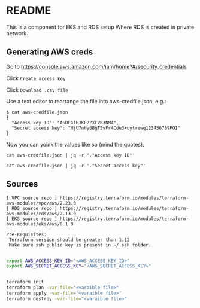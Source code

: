# README
This is a component for EKS and RDS setup Where RDS is created in private network.

## Generating AWS creds

Go to https://console.aws.amazon.com/iam/home?#/security_credentials

Click `Create access key` 

Click `Download .csv file`

Use a text editor to rearrange the file into aws-credfile.json, e.g.:
```
$ cat aws-credfile.json
{
  "Access key ID": "ASDFG1HJKL2ZXCVB3NM4",
  "Secret access key": "MjU7nHy6BgT5vFr4Cde3+uytrewq123456789POI"
}
```

Now you can yoink the values like so (mind the quotes):

`cat aws-credfile.json | jq -r '."Access key ID"'`

`cat aws-credfile.json | jq -r '."Secret access key"'`


## Sources
```
[ VPC source repo ] https://registry.terraform.io/modules/terraform-aws-modules/vpc/aws/2.23.0
[ RDS source repo ] https://registry.terraform.io/modules/terraform-aws-modules/rds/aws/2.13.0
[ EKS source repo ] https://registry.terraform.io/modules/terraform-aws-modules/eks/aws/8.1.0
```
```
Pre-Requisites:
 Terraform version should be greater than 1.12 
 Make sure ssh public key is present in ~/.ssh folder.
 ```

```bash

export AWS_ACCESS_KEY_ID="<AWS_ACCESS_KEY_ID>"
export AWS_SECRET_ACCESS_KEY="<AWS_SECRET_ACCESS_KEY>"


terraform init 
terraform plan -var-file="<varaible file>"
terraform apply -var-file="<varaible file>"
terraform destroy -var-file="<varaible file>"

```
